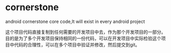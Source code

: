 # cornerstone
android cornerstone core code,It will exist in every android project

这个项目代码直接复制到任何需要的开发项目中去，作为那个开发项目的一部分。目的是为了多个开发项目保持相同的一份代码，可以在开发项目中实际检验这个项目中代码的合理性，可以在多个项目中验证并修改，然后提交到git。